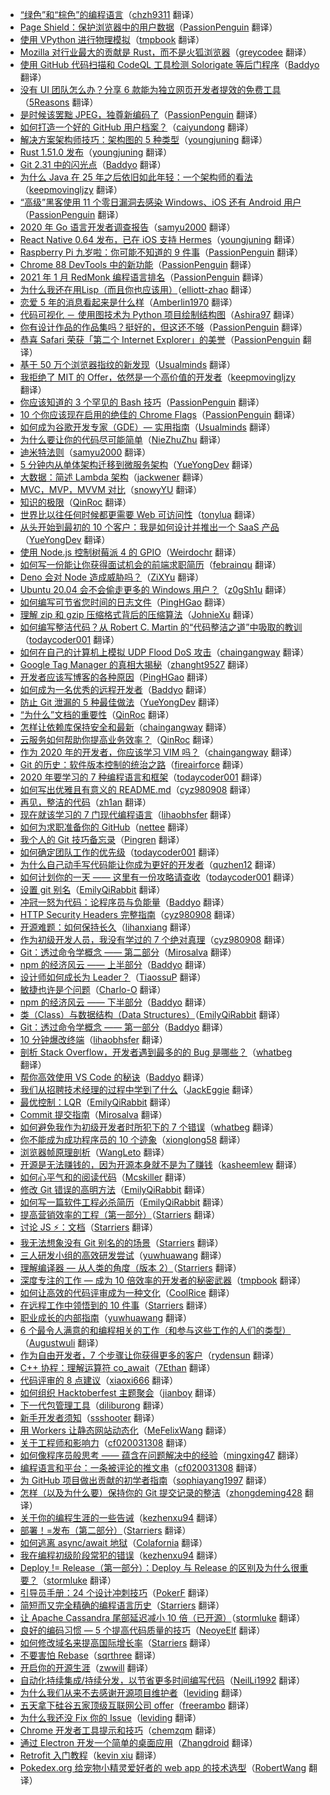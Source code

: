 * [“绿色”和“棕色”的编程语言](https://juejin.cn/post/6963157486677278757)（[chzh9311](https://github.com/chzh9311) 翻译）
* [Page Shield：保护浏览器中的用户数据](https://juejin.cn/post/6956969205652520973)（[PassionPenguin](https://github.com/PassionPenguin) 翻译）
* [使用 VPython 进行物理模拟](https://juejin.cn/post/6955292986909409288)（[tmpbook](https://github.com/tmpbook) 翻译）
* [Mozilla 对行业最大的贡献是 Rust，而不是火狐浏览器](https://juejin.cn/post/6952819591269580813)（[greycodee](https://github.com/greycodee) 翻译）
* [使用 GitHub 代码扫描和 CodeQL 工具检测 Solorigate 等后门程序](https://juejin.cn/post/6952677372604710925)（[Baddyo](https://github.com/Baddyo) 翻译）
* [没有 UI 团队怎么办？分享 6 款能为独立网页开发者提效的免费工具](https://juejin.cn/post/6951207758997913636)（[5Reasons](https://github.com/5Reasons) 翻译）
* [是时候该罢黜 JPEG，独尊新编码了](https://juejin.cn/post/6951062279760642062)（[PassionPenguin](https://github.com/PassionPenguin) 翻译）
* [如何打造一个好的 GitHub 用户档案？](https://juejin.cn/post/6950529817469157384)（[caiyundong](https://github.com/caiyundong) 翻译）
* [解决方案架构师技巧：架构图的 5 种类型](https://juejin.cn/post/6949879274157539358)（[youngjuning](https://github.com/youngjuning) 翻译）
* [Rust 1.51.0 发布](https://juejin.cn/post/6944238705078960165)（[youngjuning](https://github.com/youngjuning) 翻译）
* [Git 2.31 中的闪光点](https://juejin.cn/post/6944951701942042660)（[Baddyo](https://github.com/Baddyo) 翻译）
* [为什么 Java 在 25 年之后依旧如此年轻：一个架构师的看法](https://juejin.cn/post/6943795842918645773)（[keepmovingljzy](https://github.com/keepmovingljzy) 翻译）
* [“高级”黑客使用 11 个零日漏洞去感染 Windows、iOS 还有 Android 用户](https://juejin.cn/post/6945702690047557669)（[PassionPenguin](https://github.com/PassionPenguin) 翻译）
* [2020 年 Go 语言开发者调查报告](https://juejin.cn/post/6943540695030300708)（[samyu2000](https://github.com/samyu2000) 翻译）
* [React Native 0.64 发布，已在 iOS 支持 Hermes](https://juejin.cn/post/6939117135331328030)（[youngjuning](https://github.com/youngjuning) 翻译）
* [Raspberry Pi 九岁啦：你可能不知道的 9 件事](https://juejin.cn/post/6939451780610654245)（[PassionPenguin](https://github.com/PassionPenguin) 翻译）
* [Chrome 88 DevTools 中的新功能](https://juejin.cn/post/6938248665219727391)（[PassionPenguin](https://github.com/PassionPenguin) 翻译）
* [2021 年 1 月 RedMonk 编程语言排名](https://juejin.cn/post/6937849069721092110)（[PassionPenguin](https://github.com/PassionPenguin) 翻译）
* [为什么我还在用Lisp（而且你也应该用）](https://juejin.cn/post/6935225210278772766)（[elliott-zhao](https://github.com/elliott-zhao) 翻译）
* [恋爱 5 年的消息看起来是什么样](https://juejin.cn/post/6944711045449515038)（[Amberlin1970](https://github.com/Amberlin1970) 翻译）
* [代码可视化 － 使用图技术为 Python 项目绘制结构图](https://juejin.cn/post/6935232492299354120)（[Ashira97](https://github.com/Ashira97) 翻译）
* [你有设计作品的作品集吗？挺好的，但这还不够](https://juejin.cn/post/6934328263011467277)（[PassionPenguin](https://github.com/PassionPenguin) 翻译）
* [恭喜 Safari 荣获「第二个 Internet Explorer」的美誉](https://juejin.cn/post/6929754875001569294)（[PassionPenguin](https://github.com/PassionPenguin) 翻译）
* [基于 50 万个浏览器指纹的新发现](https://juejin.cn/post/6930974348002590733)（[Usualminds](https://github.com/Usualminds) 翻译）
* [我拒绝了 MIT 的 Offer，依然是一个高价值的开发者](https://juejin.cn/post/6924489699641786375)（[keepmovingljzy](https://github.com/keepmovingljzy) 翻译）
* [你应该知道的 3 个罕见的 Bash 技巧](https://juejin.cn/post/6923190362706018318)（[PassionPenguin](https://github.com/PassionPenguin) 翻译）
* [10 个你应该现在启用的绝佳的 Chrome Flags](https://juejin.cn/post/6923198038894706701)（[PassionPenguin](https://github.com/PassionPenguin) 翻译）
* [如何成为谷歌开发专家（GDE）— 实用指南](https://juejin.cn/post/6918640631317266439)（[Usualminds](https://github.com/Usualminds) 翻译）
* [为什么要让你的代码尽可能简单](https://juejin.cn/post/6914669681500487687)（[NieZhuZhu](https://github.com/NieZhuZhu) 翻译）
* [迪米特法则](https://juejin.cn/post/6890050952049950733)（[samyu2000](https://github.com/samyu2000) 翻译）
* [5 分钟内从单体架构迁移到微服务架构](https://juejin.cn/post/6900884077226917901)（[YueYongDev](https://github.com/YueYongDev) 翻译）
* [大数据：简述 Lambda 架构](https://juejin.cn/post/6887845604886741006)（[jackwener](https://github.com/jackwener) 翻译）
* [MVC，MVP，MVVM 对比](https://juejin.cn/post/6883088734699388941)（[snowyYU](https://github.com/snowyYU) 翻译）
* [知识的极限](https://juejin.im/post/6874475968325484552)（[QinRoc](https://github.com/QinRoc) 翻译）
* [世界比以往任何时候都更需要 Web 可访问性](https://juejin.im/post/6872684910058930189)（[tonylua](https://github.com/tonylua) 翻译）
* [从头开始到最初的 10 个客户：我是如何设计并推出一个 SaaS 产品](https://juejin.im/post/6860850397293232141)（[YueYongDev](https://github.com/YueYongDev) 翻译）
* [使用 Node.js 控制树莓派 4 的 GPIO](https://juejin.im/post/6868946182325043207)（[Weirdochr](https://github.com/Weirdochr) 翻译）
* [如何写一份能让你获得面试机会的前端求职简历](https://juejin.im/post/5ef5ef41f265da22ff543630)（[febrainqu](https://github.com/febrainqu) 翻译）
* [Deno 会对 Node 造成威胁吗？](https://juejin.im/post/5ecf6f166fb9a047d77cbe35)（[ZiXYu](https://github.com/ZiXYu) 翻译）
* [Ubuntu 20.04 会不会偷走更多的 Windows 用户？](https://juejin.im/post/5ec4e7926fb9a0480067b602)（[z0gSh1u](https://github.com/z0gSh1u) 翻译）
* [如何编写可节省您时间的日志文件](https://juejin.im/post/5edf8d636fb9a047cd65d136)（[PingHGao](https://github.com/PingHGao) 翻译）
* [理解 zip 和 gzip 压缩格式背后的压缩算法](https://juejin.im/post/5ecb7f9651882542f4488845)（[JohnieXu](https://github.com/JohnieXu) 翻译）
* [如何编写整洁代码？从 Robert C. Martin 的“代码整洁之道”中吸取的教训](https://juejin.im/post/5eb78370f265da7be959ffc2)（[todaycoder001](https://github.com/todaycoder001) 翻译）
* [如何在自己的计算机上模拟 UDP Flood DoS 攻击](https://juejin.im/post/5eb8fb09e51d4540bb6172e1)（[chaingangway](https://github.com/chaingangway) 翻译）
* [Google Tag Manager 的真相大揭秘](https://juejin.im/post/5ea41a43f265da47c15cdc53)（[zhanght9527](https://github.com/zhanght9527) 翻译）
* [开发者应该写博客的各种原因](https://juejin.im/post/5ea7eb586fb9a043867d4763)（[PingHGao](https://github.com/PingHGao) 翻译）
* [如何成为一名优秀的远程开发者](https://juejin.im/post/5e9f9f64f265da47f0794a6e)（[Baddyo](https://github.com/Baddyo) 翻译）
* [防止 Git 泄漏的 5 种最佳做法](https://juejin.im/post/5e9e971851882573b047541e)（[YueYongDev](https://github.com/YueYongDev) 翻译）
* [“为什么”文档的重要性](https://juejin.im/post/5e9e2a876fb9a03c6e6438d5)（[QinRoc](https://github.com/QinRoc) 翻译）
* [怎样让依赖库保持安全和最新](https://juejin.im/post/5e8efe65f265da47dd398a54)（[chaingangway](https://github.com/chaingangway) 翻译）
* [云服务如何帮助你提高业务效率？](https://juejin.im/post/5e8d07a96fb9a03c73797cef)（[QinRoc](https://github.com/QinRoc) 翻译）
* [作为 2020 年的开发者，你应该学习 VIM 吗？](https://juejin.im/post/5e8d3205518825737a314e58)（[chaingangway](https://github.com/chaingangway) 翻译）
* [Git 的历史：软件版本控制的统治之路](https://juejin.im/post/5e69ce5af265da576e64b326)（[fireairforce](https://github.com/fireairforce) 翻译）
* [2020 年要学习的 7 种编程语言和框架](https://juejin.im/post/5e663cec518825496e786051)（[todaycoder001](https://github.com/todaycoder001) 翻译）
* [如何写出优雅且有意义的 README.md](https://juejin.im/post/5e3a7363e51d452701795512)（[cyz980908](https://github.com/cyz980908) 翻译）
* [再见，整洁的代码](https://juejin.im/post/5e2411e0f265da3e4244e683)（[zh1an](https://github.com/zh1an) 翻译）
* [现在就该学习的 7 门现代编程语言](https://juejin.im/post/5e1e00fee51d4577794c04f8)（[lihaobhsfer](https://github.com/lihaobhsfer) 翻译）
* [如何为求职准备你的 GitHub](https://juejin.im/post/5e1310a8f265da5d7275de8e)（[nettee](https://github.com/nettee) 翻译）
* [我个人的 Git 技巧备忘录](https://juejin.im/post/5e006ad4e51d45582248e63f)（[Pingren](https://github.com/Pingren) 翻译）
* [如何确定团队工作的优先级](https://juejin.im/post/5de4fc675188252edd0e2828)（[todaycoder001](https://github.com/todaycoder001) 翻译）
* [为什么自己动手写代码能让你成为更好的开发者](https://juejin.im/post/5de88ed16fb9a016470c151a)（[quzhen12](https://github.com/quzhen12) 翻译）
* [如何计划你的一天 —— 这里有一份攻略请查收](https://juejin.im/post/5db16664f265da4d4c201997)（[todaycoder001](https://github.com/todaycoder001) 翻译）
* [设置 git 别名](https://juejin.im/post/5dafc502f265da5b783f1ae1)（[EmilyQiRabbit](https://github.com/EmilyQiRabbit) 翻译）
* [冲冠一怒为代码：论程序员与负能量](https://juejin.im/post/5d67540df265da039d32e0cc)（[Baddyo](https://github.com/Baddyo) 翻译）
* [HTTP Security Headers 完整指南](https://juejin.im/post/5d648e766fb9a06b122f4ab4)（[cyz980908](https://github.com/cyz980908) 翻译）
* [开源难题：如何保持长久](https://juejin.im/post/5db27be36fb9a02040687055)（[lihanxiang](https://github.com/lihanxiang) 翻译）
* [作为初级开发人员，我没有学过的 7 个绝对真理](https://juejin.im/post/5d3d25dce51d457756536881)（[cyz980908](https://github.com/cyz980908) 翻译）
* [Git：透过命令学概念 —— 第二部分](https://juejin.im/post/5d2da05ae51d45106b15ffca)（[Mirosalva](https://github.com/Mirosalva) 翻译）
* [npm 的经济风云 —— 上半部分](https://juejin.im/post/5d146225e51d4556db694a4b)（[Baddyo](https://github.com/Baddyo) 翻译）
* [设计师如何成长为 Leader？](https://juejin.im/post/5d172fca6fb9a07eda032c6f)（[TiaossuP](https://github.com/TiaossuP) 翻译）
* [敏捷也许是个问题](https://juejin.im/post/5d2dfb4ae51d45775f516b1e)（[Charlo-O](https://github.com/Charlo-O) 翻译）
* [npm 的经济风云 —— 下半部分](https://juejin.im/post/5d2d9e7af265da1b8b2b91ca)（[Baddyo](https://github.com/Baddyo) 翻译）
* [类（Class）与数据结构（Data Structures）](https://juejin.im/post/5d12efe7e51d455c8838e193)（[EmilyQiRabbit](https://github.com/EmilyQiRabbit) 翻译）
* [Git：透过命令学概念 —— 第一部分](https://juejin.im/post/5d0b3c7ce51d4577531381e3)（[Baddyo](https://github.com/Baddyo) 翻译）
* [10 分钟爆改终端](https://juejin.im/post/5d053fc56fb9a07ee85c283d)（[lihaobhsfer](https://github.com/lihaobhsfer) 翻译）
* [剖析 Stack Overflow，开发者遇到最多的的 Bug 是哪些？](https://juejin.im/post/5d087a32518825403d14758b)（[whatbeg](https://github.com/whatbeg) 翻译）
* [帮你高效使用 VS Code 的秘诀](https://juejin.im/post/5cd8fcedf265da03761eaa45)（[Baddyo](https://github.com/Baddyo) 翻译）
* [我们从招聘技术经理的过程中学到了什么](https://juejin.im/post/5cdcf463f265da0392580820)（[JackEggie](https://github.com/JackEggie) 翻译）
* [最优控制：LQR](https://juejin.im/post/5cdfe49c6fb9a07eee5e9de6)（[EmilyQiRabbit](https://github.com/EmilyQiRabbit) 翻译）
* [Commit 提交指南](https://juejin.im/post/5ccf9e60f265da039c05659d)（[Mirosalva](https://github.com/Mirosalva) 翻译）
* [如何避免我作为初级开发者时所犯下的 7 个错误](https://juejin.im/post/5cbea729e51d456e8240dcfa)（[whatbeg](https://github.com/whatbeg) 翻译）
* [你不能成为成功程序员的 10 个迹象](https://juejin.im/post/5ca2f5ce51882565cb5b962c)（[xionglong58](https://github.com/xionglong58) 翻译）
* [浏览器帧原理剖析](https://juejin.im/post/5c9c66075188251dab07413d)（[WangLeto](https://github.com/WangLeto) 翻译）
* [开源是无法赚钱的，因为开源本身就不是为了赚钱](https://juejin.im/post/5c998753e51d456ef105ac1e)（[kasheemlew](https://github.com/kasheemlew) 翻译）
* [如何心平气和的阅读代码](https://juejin.im/post/5c9c521b5188252d876e5dcb)（[Mcskiller](https://github.com/Mcskiller) 翻译）
* [修改 Git 错误的高明方法](https://juejin.im/post/5c735a235188256262174e48)（[EmilyQiRabbit](https://github.com/EmilyQiRabbit) 翻译）
* [如何写一篇软件工程必杀简历](https://juejin.im/post/5c6ca8b9f265da2dc13c7a10)（[EmilyQiRabbit](https://github.com/EmilyQiRabbit) 翻译）
* [提高营销效率的工程（第一部分）](https://juejin.im/post/5c403b5ce51d452c8e6d3dc4)（[Starriers](https://github.com/Starriers) 翻译）
* [讨论 JS ⚡：文档](https://juejin.im/post/5c4039bbe51d4551733494a6)（[Starriers](https://github.com/Starriers) 翻译）
* [我无法想象没有 Git 别名的的场景](https://juejin.im/post/5c207bd4e51d452b7b032cf6)（[Starriers](https://github.com/Starriers) 翻译）
* [三人研发小组的高效研发尝试](https://juejin.im/post/5c19d1846fb9a049f06a33fc)（[yuwhuawang](https://github.com/yuwhuawang) 翻译）
* [理解编译器 — 从人类的角度（版本 2）](https://juejin.im/post/5c10b2f6e51d452ad958631f)（[Starriers](https://github.com/Starriers) 翻译）
* [深度专注的工作 — 成为 10 倍效率的开发者的秘密武器](https://juejin.im/post/5bffb3f5f265da613a53bd4b)（[tmpbook](https://github.com/tmpbook) 翻译）
* [如何让高效的代码评审成为一种文化](https://juejin.im/post/5bfc9ff9e51d454b6c371f5d)（[CoolRice](https://github.com/CoolRice) 翻译）
* [在远程工作中领悟到的 10 件事](https://juejin.im/post/5bf7a79f51882511a8528cf0)（[Starriers](https://github.com/Starriers) 翻译）
* [职业成长的内部指南](https://juejin.im/post/5bd722a65188252dd11662af)（[yuwhuawang](https://github.com/yuwhuawang) 翻译）
* [6 个最令人满意的和编程相关的工作（和参与这些工作的人们的类型）](https://juejin.im/post/5be271f0e51d450556196864)（[Augustwuli](https://github.com/Augustwuli) 翻译）
* [作为自由开发者，7 个步骤让你获得更多的客户](https://juejin.im/post/5bd660c26fb9a05ce576e9b7)（[rydensun](https://github.com/rydensun) 翻译）
* [C++ 协程：理解运算符 co_await](https://juejin.im/post/5bee59a1e51d4545453dc558)（[7Ethan](https://github.com/7Ethan) 翻译）
* [代码评审的 8 点建议](https://juejin.im/post/5bd1e6696fb9a05d096597c6)（[xiaoxi666](https://github.com/xiaoxi666) 翻译）
* [如何组织 Hacktoberfest 主题聚会](https://juejin.im/post/5bbc150be51d450e6867be7a)（[jianboy](https://github.com/jianboy) 翻译）
* [下一代包管理工具](https://juejin.im/post/5ba9830fe51d450e4d2fe208)（[diliburong](https://github.com/diliburong) 翻译）
* [新手开发者须知](https://juejin.im/post/5bade6a76fb9a05d32515cf0)（[ssshooter](https://github.com/ssshooter) 翻译）
* [用 Workers 让静态网站动态化](https://juejin.im/post/5b95c5375188255c6e70422a)（[MeFelixWang](https://github.com/MeFelixWang) 翻译）
* [关于工程师和影响力](https://juejin.im/post/5b8f9a96f265da0ab33125b0)（[cf020031308](https://github.com/cf020031308) 翻译）
* [如何像程序员般思考 —— 蕴含在问题解决中的经验](https://juejin.im/post/5b76839ae51d4566491c24bb)（[mingxing47](https://github.com/mingxing47) 翻译）
* [编程语言和平台：一条被评论的推文串](https://juejin.im/post/5b4c2b75e51d45195b336d57)（[cf020031308](https://github.com/cf020031308) 翻译）
* [为 GitHub 项目做出贡献的初学者指南](https://juejin.im/entry/5b2e58ba6fb9a00e4966ee4b)（[sophiayang1997](https://github.com/sophiayang1997) 翻译）
* [怎样（以及为什么要）保持你的 Git 提交记录的整洁](https://juejin.im/post/5b29060ee51d4558cd2adac0)（[zhongdeming428](https://github.com/zhongdeming428) 翻译）
* [关于你的编程生涯的一些告诫](https://juejin.im/post/5b0256e36fb9a07aa767f5b4)（[kezhenxu94](https://github.com/kezhenxu94) 翻译）
* [部署！=发布（第二部分）](https://juejin.im/post/5b00d2fa6fb9a07a9a1120e9)（[Starriers](https://github.com/Starriers) 翻译）
* [如何逃离 async/await 地狱](https://juejin.im/post/5aefbb48f265da0b9b073c40)（[Colafornia](https://github.com/Colafornia) 翻译）
* [我在编程初级阶段常犯的错误](https://juejin.im/post/5ae97af6f265da0ba062f797)（[kezhenxu94](https://github.com/kezhenxu94) 翻译）
* [Deploy != Release（第一部分）：Deploy 与 Release 的区别及为什么很重要？](https://juejin.im/post/5ad80983f265da505c3c1b3a)（[stormluke](https://github.com/stormluke) 翻译）
* [引导员手册：24 个设计冲刺技巧](https://juejin.im/post/5ae3254d6fb9a07abc29a741)（[PokerF](https://github.com/PokerF) 翻译）
* [简短而又完全精确的编程语言历史](https://juejin.im/post/5ac1b8a25188255c637b1cd5)（[Starriers](https://github.com/Starriers) 翻译）
* [让 Apache Cassandra 尾部延迟减小 10 倍（已开源）](https://juejin.im/post/5ac31083f265da239a5fff0c)（[stormluke](https://github.com/stormluke) 翻译）
* [良好的编码习惯 — 5 个提高代码质量的技巧](https://juejin.im/post/5abc584251882555867f7f1e)（[NeoyeElf](https://github.com/NeoyeElf) 翻译）
* [如何修改域名来提高国际增长率](https://juejin.im/post/5aaf0542f265da239530c653)（[Starriers](https://github.com/Starriers) 翻译）
* [不要害怕 Rebase](https://juejin.im/post/5ab1bdbe518825556e5df5f8)（[sqrthree](https://github.com/sqrthree) 翻译）
* [开启你的开源生涯](https://juejin.im/post/5a5c029d51882573432d21ff)（[zwwill](https://github.com/zwwill) 翻译）
* [自动化持续集成/持续分发，以节省更多时间编写代码](https://juejin.im/post/5a44aab86fb9a044ff31c418)（[NeilLi1992](https://github.com/NeilLi1992) 翻译）
* [为什么我们从来不去感谢开源项目维护者](https://juejin.im/post/5a40c20b518825696f7e3c23)（[leviding](https://github.com/leviding) 翻译）
* [五天拿下硅谷五家顶级互联网公司 offer](https://juejin.im/post/5a1247d26fb9a0452a3bec33)（[freerambo](https://github.com/freerambo) 翻译）
* [为什么我还没 Fix 你的 Issue](https://juejin.im/post/59950fd9f265da248535b46d?utm_source=gold-miner&utm_medium=readme&utm_campaign=github)（[leviding](https://github.com/leviding) 翻译）
* [Chrome 开发者工具提示和技巧](http://gold.xitu.io/entry/56d56f4dc4c971005193ecec?utm_source=gold-miner&utm_medium=readme&utm_campaign=github)（[chemzqm](https://github.com/chemzqm) 翻译）
* [通过 Electron 开发一个简单的桌面应用](http://gold.xitu.io/entry/56aae5e4a633bd0257ae4ab8?utm_source=gold-miner&utm_medium=readme&utm_campaign=github)（[Zhangdroid](https://github.com/Zhangdroid) 翻译）
* [Retrofit 入门教程](http://gold.xitu.io/entry/56cc4085128fe100580dd0ca?utm_source=gold-miner&utm_medium=readme&utm_campaign=github)（[kevin xiu](https://github.com/xiuweikang) 翻译）
* [Pokedex.org 给宠物小精灵爱好者的 web app 的技术选型](http://gold.xitu.io/entry/56cebb8edf0eea79dc7c1ff0?utm_source=gold-miner&utm_medium=readme&utm_campaign=github)（[RobertWang](https://github.com/RobertWang) 翻译）
